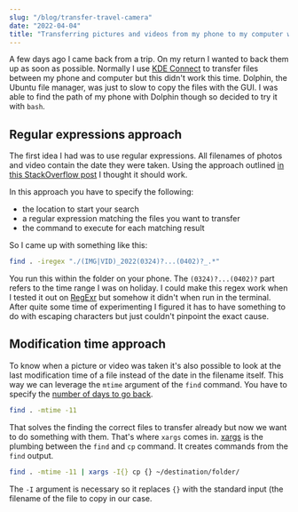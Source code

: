 ```yaml
---
slug: "/blog/transfer-travel-camera"
date: "2022-04-04"
title: "Transferring pictures and videos from my phone to my computer with bash"
---
```


A few days ago I came back from a trip.
On my return I wanted to back them up as soon as possible.
Normally I use [KDE Connect](https://kdeconnect.kde.org/) to transfer files between my phone and computer but this didn't work this time.
Dolphin, the Ubuntu file manager, was just to slow to copy the files with the GUI.
I was able to find the path of my phone with Dolphin though so decided to try it with `bash`.

## Regular expressions approach

The first idea I had was to use regular expressions.
All filenames of photos and video contain the date they were taken. 
Using the approach outlined [in this StackOverflow post](https://superuser.com/a/441427) I thought it should work.

In this approach you have to specify the following:
- the location to start your search
- a regular expression matching the files you want to transfer
- the command to execute for each matching result

So I came up with something like this:

```bash
find . -iregex "./(IMG|VID)_2022(0324)?...(0402)?_.*"
```

You run this within the folder on your phone.
The `(0324)?...(0402)?` part refers to the time range I was on holiday.
I could make this regex work when I tested it out on [RegExr](https://regexr.com/) but somehow it didn't when run in the terminal.
After quite some time of experimenting I figured it has to have something to do with escaping characters but just couldn't pinpoint the exact cause.

## Modification time approach

To know when a picture or video was taken it's also possible to look at the last modification time of a file instead of the date in the filename itself.
This way we can leverage the `mtime` argument of the `find` command.
You have to specify the [number of days to go back](https://unix.stackexchange.com/a/112407).

```bash
find . -mtime -11
```

That solves the finding the correct files to transfer already but now we want to do something with them.
That's where `xargs` comes in.
[xargs](https://man7.org/linux/man-pages/man1/xargs.1.html) is the plumbing between the `find` and `cp` command.
It creates commands from the `find` output.


```bash
find . -mtime -11 | xargs -I{} cp {} ~/destination/folder/
```

The `-I` argument is necessary so it replaces `{}` with the standard input (the filename of the file to copy in our case.